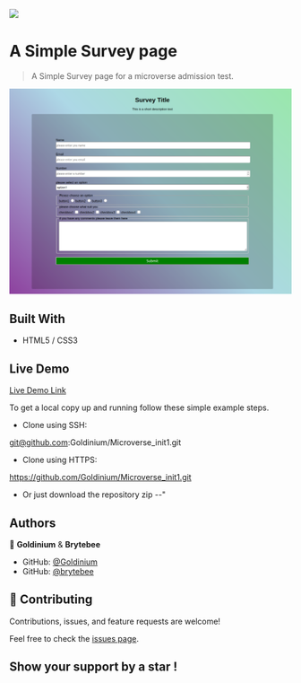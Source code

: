 ![](https://img.shields.io/badge/Microverse-blueviolet)



# A Simple Survey page



> A Simple Survey page for a microverse admission test.



![screenshot](./Screenshot3.png)



## Built With



- HTML5 / CSS3


## Live Demo



[Live Demo Link](https://goldinium.github.io/Microverse_init1/)



To get a local copy up and running follow these simple example steps.



- Clone using SSH:



git@github.com:Goldinium/Microverse_init1.git



- Clone using HTTPS:



https://github.com/Goldinium/Microverse_init1.git



- Or just download the repository zip --"



## Authors



👤 **Goldinium** & **Brytebee**

- GitHub: [@Goldinium](https://github.com/Goldinium)
- GitHub: [@brytebee](https://github.com/brytebee)


## 🤝 Contributing



Contributions, issues, and feature requests are welcome!



Feel free to check the [issues page](https://github.com/Goldinium/Microverse_init1/issues).



## Show your support by a star !

